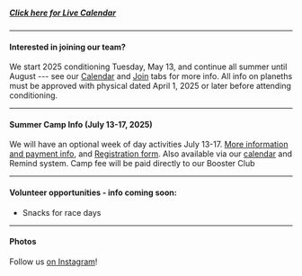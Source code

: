 ##### [Click here for Live Calendar](https://dutchforkrunners.com/Calendar)

---

#### Interested in joining our team?

We start 2025 conditioning Tuesday, May 13, and continue all summer until August --- see our
[Calendar](/Calendar) and [Join](/Join) tabs for more info.  All info on planeths must be approved with physical dated April 1, 2025 or later before attending conditioning.  

---

#### Summer Camp Info (July 13-17, 2025) 

We will have an optional week of day activities July 13-17. [More information and payment info](https://drive.google.com/file/d/1F3B4K5DuOAnc7qunUQ4NRUMmbqcOPm57/view?usp=sharing), and [Registration form](https://docs.google.com/forms/d/e/1FAIpQLSfH8LCNx4KDUFse1aQeqaIM35RRW_LGtC-8Lc5_PHE3HXtykQ/viewform?usp=header).  Also available via our
[calendar](/Calendar) and Remind system. Camp fee will be paid directly to our Booster Club

---

#### Volunteer opportunities - info coming soon:

<!--
*Mike Moore Lake Murray Invitational
// [Mike Moore Lake Murray Invitational - Sign up for specific spots-](https://www.signupgenius.com/go/9040D4FADAF2FAB9-mike3)
-->

- Snacks for race days
<!--
//[Saturday Snacks Sign up for date(s) to bring -]//(https://www.signupgenius.com/go/9040D4FADAF2FAB9-meet2)
-->

---

#### Photos

Follow us [on Instagram](https://instagram.com/dutchforkrunners/)!
